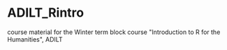 # ADILT_Rintro
course material for the Winter term block course "Introduction to R for the Humanities", ADILT
